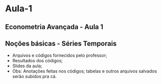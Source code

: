 # Aula-1
## Econometria Avançada - Aula 1
## Noções básicas - Séries Temporais
* Arquivos e códigos fornecidos pelo professor;
* Resultados dos códigos;
* Slides da aula;
* Obs: Anotações feitas nos códigos; tabelas e outros arquivos salvados serão subidos pra cá.
